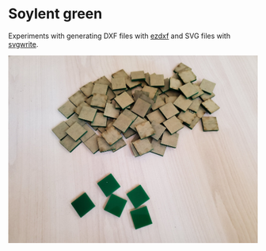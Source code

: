 Soylent green
=============

Experiments with generating DXF files with [ezdxf](https://pypi.org/project/ezdxf/) and SVG files with [svgwrite](https://pypi.org/project/svgwrite/).

![](./photo.jpg)
